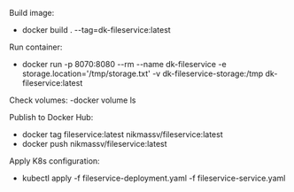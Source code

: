 Build image:
- docker build . --tag=dk-fileservice:latest

Run container:
- docker run -p 8070:8080 --rm --name dk-fileservice -e storage.location='/tmp/storage.txt' -v dk-fileservice-storage:/tmp dk-fileservice:latest

Check volumes:
-docker volume ls

Publish to Docker Hub:
- docker tag fileservice:latest nikmassv/fileservice:latest
- docker push nikmassv/fileservice:latest

Apply K8s configuration: 
- kubectl apply -f fileservice-deployment.yaml  -f fileservice-service.yaml
